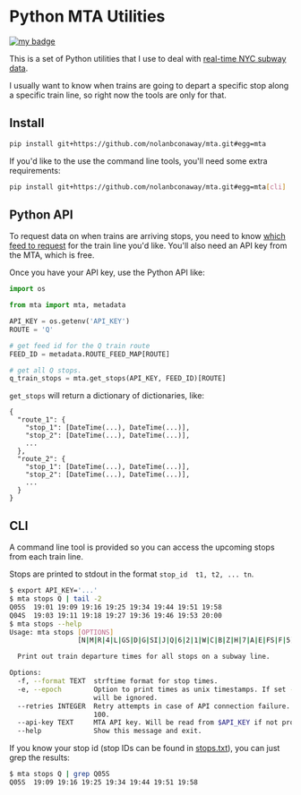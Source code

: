 # Python MTA Utilities

[![my badge](https://action-badges.now.sh/nolanbconaway/mta)](https://github.com/nolanbconaway/mta/actions)

This is a set of Python utilities that I use to deal with [real-time NYC subway data](https://datamine.mta.info/).

I usually want to know when trains are going to depart a specific stop along a specific train line, so right now the tools are only for that.

## Install

```sh
pip install git+https://github.com/nolanbconaway/mta.git#egg=mta
```

If you'd like to the use the command line tools, you'll need some extra requirements:

```sh
pip install git+https://github.com/nolanbconaway/mta.git#egg=mta[cli]
```

## Python API

To request data on when trains are arriving stops, you need to know [which feed to request](https://datamine.mta.info/list-of-feeds) for the train line you'd like. You'll also need an API key from the MTA, which is free.

Once you have your API key, use the Python API like:

```python
import os

from mta import mta, metadata

API_KEY = os.getenv('API_KEY')
ROUTE = 'Q'

# get feed id for the Q train route
FEED_ID = metadata.ROUTE_FEED_MAP[ROUTE]

# get all Q stops.
q_train_stops = mta.get_stops(API_KEY, FEED_ID)[ROUTE]
```

`get_stops` will return a dictionary of dictionaries, like:

```
{
  "route_1": {
    "stop_1": [DateTime(...), DateTime(...)],
    "stop_2": [DateTime(...), DateTime(...)],
    ...
  },
  "route_2": {
    "stop_1": [DateTime(...), DateTime(...)],
    "stop_2": [DateTime(...), DateTime(...)],
    ...
  }
}
```

## CLI

A command line tool is provided so you can access the upcoming stops from each train line.

Stops are printed to stdout in the format `stop_id  t1, t2, ... tn`.

```sh
$ export API_KEY='...'
$ mta stops Q | tail -2
Q05S  19:01 19:09 19:16 19:25 19:34 19:44 19:51 19:58
Q04S  19:03 19:11 19:18 19:27 19:36 19:46 19:53 20:00
$ mta stops --help
Usage: mta stops [OPTIONS]
                 [N|M|R|4|L|GS|D|G|SI|J|Q|6|2|1|W|C|B|Z|H|7|A|E|FS|F|5]

  Print out train departure times for all stops on a subway line.

Options:
  -f, --format TEXT  strftime format for stop times.
  -e, --epoch        Option to print times as unix timestamps. If set --format
                     will be ignored.
  --retries INTEGER  Retry attempts in case of API connection failure. Default
                     100.
  --api-key TEXT     MTA API key. Will be read from $API_KEY if not provided.
  --help             Show this message and exit.
```

If you know your stop id (stop IDs can be found in [stops.txt](http://web.mta.info/developers/data/nyct/subway/google_transit.zip)), you can just grep the results:

```sh
$ mta stops Q | grep Q05S
Q05S  19:09 19:16 19:25 19:34 19:44 19:51 19:58
```
